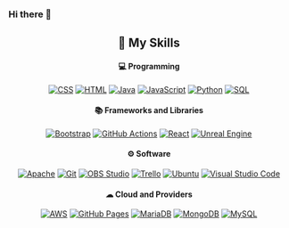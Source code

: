 ### Hi there 👋

<!--
**francorl/francorl** is a ✨ _special_ ✨ repository because its `README.md` (this file) appears on your GitHub profile.

Here are some ideas to get you started:

- 🔭 I’m currently working on ...
- 🌱 I’m currently learning ...
- 👯 I’m looking to collaborate on ...
- 🤔 I’m looking for help with ...
- 💬 Ask me about ...
- 📫 How to reach me: ...
- 😄 Pronouns: ...
- ⚡ Fun fact: ...
-->

<h2 align="center">🌱 My Skills</h2>

<h4 align="center">💻 Programming </h4>

<p align="center">
<a href="#"><img alt="CSS" src="https://img.shields.io/badge/CSS-1572B6.svg?logo=css3&logoColor=white"></a>
<a href="#"><img alt="HTML" src="https://img.shields.io/badge/HTML-E34F26.svg?logo=html5&logoColor=white"></a>
<a href="#"><img alt="Java" src="https://custom-icon-badges.demolab.com/badge/Java-007396.svg?logo=java&logoColor=white"></a>
<a href="#"><img alt="JavaScript" src="https://img.shields.io/badge/JavaScript-F7DF1E.svg?logo=javascript&logoColor=black"></a>
<a href="#"><img alt="Python" src="https://img.shields.io/badge/Python-14354C.svg?logo=python&logoColor=white"></a>
<a href="#"><img alt="SQL" src="https://custom-icon-badges.demolab.com/badge/SQL-025E8C.svg?logo=database&logoColor=white"></a>
</p>



<h4 align="center">📚 Frameworks and Libraries</h4>

<p align="center">
<a href="#"><img alt="Bootstrap" src="https://img.shields.io/badge/Bootstrap-7952B3.svg?logo=bootstrap&logoColor=white"></a>
<a href="#"><img alt="GitHub Actions" src="https://img.shields.io/badge/GitHub%20Actions-2671E5.svg?logo=github%20actions&logoColor=white"></a>
<a href="#"><img alt="React" src="https://img.shields.io/badge/React-61DAFB.svg?logo=react&logoColor=black"></a>
<a href="#"><img alt="Unreal Engine" src=""></a>
</p>

<h4 align="center">⚙ Software</h4>

<p align="center">
<a href="#"><img alt="Apache" src="https://img.shields.io/badge/Apache-D22128.svg?logo=apache&logoColor=white"></a>
<a href="#"><img alt="Git" src="https://img.shields.io/badge/Git-F05033.svg?logo=git&logoColor=white"></a>
<a href="#"><img alt="OBS Studio" src="https://img.shields.io/badge/-OBS-302E31?logo=obs-studio&logoColor=white"></a>
<a href="#"><img alt="Trello" src="https://img.shields.io/badge/Trello-0052CC.svg?logo=trello&logoColor=white"></a>
<a href="#"><img alt="Ubuntu" src="https://img.shields.io/badge/Ubuntu-E95420.svg?logo=ubuntu&logoColor=white"></a>
<a href="#"><img alt="Visual Studio Code" src="https://img.shields.io/badge/Visual%20Studio%20Code-0078d7.svg?logo=visual-studio-code&logoColor=white"></a>
</p>

<h4 align="center">☁ Cloud and Providers</h4>

<p align="center">
<a href="#"><img alt="AWS" src="https://img.shields.io/badge/AWS-232F3E.svg?logo=amazon-aws&logoColor=white"></a>
<a href="#"><img alt="GitHub Pages" src="https://img.shields.io/badge/GitHub%20Pages-327FC7.svg?logo=github&logoColor=white"></a>
<a href="#"><img alt="MariaDB" src="https://img.shields.io/badge/MariaDB-003545.svg?logo=mariadb&logoColor=white"></a>
<a href="#"><img alt="MongoDB" src="https://img.shields.io/badge/MongoDB-47A248.svg?logo=mongodb&logoColor=white"></a>
<a href="#"><img alt="MySQL" src="https://img.shields.io/badge/MySQL-00f.svg?logo=mysql&logoColor=white"></a>
</p>

<br/>


